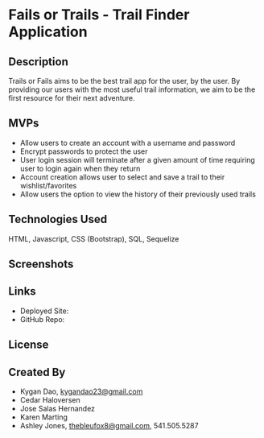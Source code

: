# Fails or Trails - Trail Finder Application

## Description
Trails or Fails aims to be the best trail app for the user, by the user. By providing our users with
the most useful trail information, we aim to be the first resource for their next adventure.

## MVPs

- Allow users to create an account with a username and password
- Encrypt passwords to protect the user
- User login session will terminate after a given amount of time requiring user to login again when they return
- Account creation allows user to select and save a trail to their wishlist/favorites
- Allow users the option to view the history of their previously used trails

## Technologies Used
HTML, Javascript, CSS (Bootstrap), SQL, Sequelize

## Screenshots

## Links
* Deployed Site:
* GitHub Repo: 

## License

## Created By
* Kygan Dao, kygandao23@gmail.com
* Cedar Haloversen
* Jose Salas Hernandez
* Karen Marting
* Ashley Jones, thebleufox8@gmail.com, 541.505.5287
